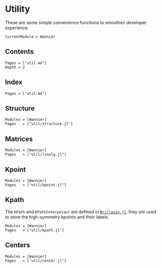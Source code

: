 # Utility

These are some simple convenience functions to smoothen developer experience.

```@meta
CurrentModule = Wannier
```

## Contents

```@contents
Pages = ["util.md"]
Depth = 2
```

## Index

```@index
Pages = ["util.md"]
```

## Structure

```@autodocs
Modules = [Wannier]
Pages   = ["util/structure.jl"]
```

## Matrices

```@autodocs
Modules = [Wannier]
Pages   = ["util/linalg.jl"]
```

## Kpoint

```@autodocs
Modules = [Wannier]
Pages   = ["util/kpoint.jl"]
```

## Kpath

The `KPath` and `KPathInterpolant` are defined in
[`Brillouin.jl`](https://thchr.github.io/Brillouin.jl/stable/),
they are used to store the high-symmetry kpoints and their labels.

```@autodocs
Modules = [Wannier]
Pages   = ["util/kpath.jl"]
```

## Centers

```@autodocs
Modules = [Wannier]
Pages   = ["util/center.jl"]
```
